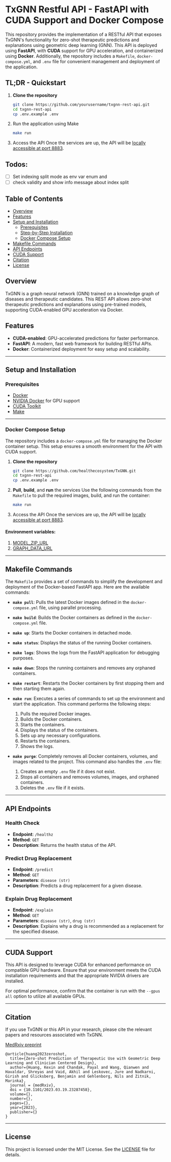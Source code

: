 # TxGNN Restful API - FastAPI with CUDA Support and Docker Compose

This repository provides the implementation of a RESTful API that exposes TxGNN's functionality for zero-shot therapeutic predictions and explanations using geometric deep learning (GNN). This API is deployed using **FastAPI**, with **CUDA** support for GPU acceleration, and containerized using **Docker**. Additionally, the repository includes a `Makefile`, `docker-compose.yml`, and `.env` file for convenient management and deployment of the application.

## TL;DR - Quickstart

1. **Clone the repository**
    ```bash
    git clone https://github.com/yourusername/txgnn-rest-api.git
    cd txgnn-rest-api
    cp .env.example .env
    ```
2. Run the application using Make
    ```bash
    make run
    ```
3. Access the API Once the services are up, the API will be [locally accessible at port 8883](http://localhost:8883).

## Todos:
- [ ] Set indexing split mode  as env var enum and
- [ ] check validity and show info message about index split

## Table of Contents
- [Overview](#overview)
- [Features](#features)
- [Setup and Installation](#setup-and-installation)
  - [Prerequisites](#prerequisites)
  - [Step-by-Step Installation](#step-by-step-installation)
  - [Docker Compose Setup](#docker-compose-setup)
- [Makefile Commands](#makefile-commands)
- [API Endpoints](#api-endpoints)
- [CUDA Support](#cuda-support)
- [Citation](#citation)
- [License](#license)

## Overview

TxGNN is a graph neural network (GNN) trained on a knowledge graph of diseases and therapeutic candidates. This REST API allows zero-shot therapeutic predictions and explanations using pre-trained models, supporting CUDA-enabled GPU acceleration via Docker.

## Features
- **CUDA-enabled**: GPU-accelerated predictions for faster performance.
- **FastAPI**: A modern, fast web framework for building RESTful APIs.
- **Docker**: Containerized deployment for easy setup and scalability.

---

## Setup and Installation

### Prerequisites
- [Docker](https://docs.docker.com/get-docker/)
- [NVIDIA Docker](https://docs.nvidia.com/datacenter/cloud-native/container-toolkit/install-guide.html) for GPU support
- [CUDA Toolkit](https://developer.nvidia.com/cuda-toolkit)
- [Make](https://www.gnu.org/software/make/)

---

### Docker Compose Setup

The repository includes a `docker-compose.yml` file for managing the Docker container setup. This setup ensures a smooth environment for the API with CUDA support.

1. **Clone the repository**
    ```bash
    git clone https://github.com/healthecosystem/TxGNN.git
    cd txgnn-rest-api
    cp .env.example .env
    ```
2. **Pull**, **build**, and **run** the services Use the following commands from the `Makefile` to pull the required images, build, and run the container:
    ```bash
    make run
    ```
3. Access the API Once the services are up, the API will be [locally accessible at port 8883](http://localhost:8883).

#### Environment variables:

1. [MODEL_ZIP_URL](https://drive.usercontent.google.com/download?id=1fxTFkjo2jvmz9k6vesDbCeucQjGRojLj&export=download&authuser=0&confirm=t&uuid=4a7bcb2a-7391-445e-86a6-060b7503d6c9&at=AN_67v0G7YEwLsFuqX52PVDMecVP%3A1727988066581)
2. [GRAPH_DATA_URL](https://dvn-cloud.s3.amazonaws.com/10.7910/DVN/IXA7BM/1805e679c4c-72137dbedbf1?response-content-disposition=attachment%3B%20filename%2A%3DUTF-8%27%27kg.csv&response-content-type=text%2Fcsv&X-Amz-Algorithm=AWS4-HMAC-SHA256&X-Amz-Date=20241003T204240Z&X-Amz-SignedHeaders=host&X-Amz-Expires=3600&X-Amz-Credential=AKIAIEJ3NV7UYCSRJC7A%2F20241003%2Fus-east-1%2Fs3%2Faws4_request&X-Amz-Signature=287af25ab7dc3c691c7aa9fcca093c9652a7814c1e6e5c314829e17a6504588a)

---

## Makefile Commands

The `Makefile` provides a set of commands to simplify the development and deployment of the Docker-based FastAPI app. Here are the available commands:

- **`make pull`**: Pulls the latest Docker images defined in the `docker-compose.yml` file, using parallel processing.

- **`make build`**: Builds the Docker containers as defined in the `docker-compose.yml` file.

- **`make up`**: Starts the Docker containers in detached mode.

- **`make status`**: Displays the status of the running Docker containers.

- **`make logs`**: Shows the logs from the FastAPI application for debugging purposes.

- **`make down`**: Stops the running containers and removes any orphaned containers.

- **`make restart`**: Restarts the Docker containers by first stopping them and then starting them again.

- **`make run`**: Executes a series of commands to set up the environment and start the application. This command performs the following steps:
  1. Pulls the required Docker images.
  2. Builds the Docker containers.
  3. Starts the containers.
  4. Displays the status of the containers.
  5. Sets up any necessary configurations.
  6. Restarts the containers.
  7. Shows the logs.

- **`make purge`**: Completely removes all Docker containers, volumes, and images related to the project. This command also handles the `.env` file:
  1. Creates an empty `.env` file if it does not exist.
  2. Stops all containers and removes volumes, images, and orphaned containers.
  3. Deletes the `.env` file if it exists.

---

## API Endpoints

### Health Check
- **Endpoint**: `/healthz`
- **Method**: `GET`
- **Description**: Returns the health status of the API.

### Predict Drug Replacement
- **Endpoint**: `/predict`
- **Method**: `GET`
- **Parameters**: `disease (str)`
- **Description**: Predicts a drug replacement for a given disease.

### Explain Drug Replacement
- **Endpoint**: `/explain`
- **Method**: `GET`
- **Parameters**: `disease (str)`, `drug (str)`
- **Description**: Explains why a drug is recommended as a replacement for the specified disease.

---

## CUDA Support

This API is designed to leverage CUDA for enhanced performance on compatible GPU hardware. Ensure that your environment meets the CUDA installation requirements and that the appropriate NVIDIA drivers are installed.

For optimal performance, confirm that the container is run with the `--gpus all` option to utilize all available GPUs.

---

## Citation

If you use TxGNN or this API in your research, please cite the relevant papers and resources associated with TxGNN.

[MedRxiv preprint](https://www.medrxiv.org/content/10.1101/2023.03.19.23287458)

```
@article{huang2023zeroshot,
  title={Zero-shot Prediction of Therapeutic Use with Geometric Deep Learning and Clinician Centered Design},
  author={Huang, Kexin and Chandak, Payal and Wang, Qianwen and Havaldar, Shreyas and Vaid, Akhil and Leskovec, Jure and Nadkarni, Girish and Glicksberg, Benjamin and Gehlenborg, Nils and Zitnik, Marinka},
  journal = {medRxiv},
  doi = {10.1101/2023.03.19.23287458},
  volume={},
  number={},
  pages={},
  year={2023},
  publisher={}
}
```


---

## License

This project is licensed under the MIT License. See the [LICENSE](LICENSE) file for details.
